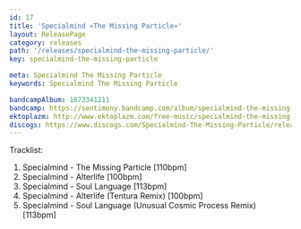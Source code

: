 ```yaml
---
id: 17
title: 'Specialmind «The Missing Particle»'
layout: ReleasePage
category: releases
path: '/releases/specialmind-the-missing-particle/'
key: specialmind-the-missing-particle

meta: Specialmind The Missing Particle
keywords: Specialmind The Missing Particle

bandcampAlbum: 1673341211
bandcamp: https://sentimony.bandcamp.com/album/specialmind-the-missing-particle
ektoplazm: http://www.ektoplazm.com/free-music/specialmind-the-missing-particle
discogs: https://www.discogs.com/Specialmind-The-Missing-Particle/release/4034573
---
```


Tracklist:

01. Specialmind - The Missing Particle [110bpm]
02. Specialmind - Alterlife [100bpm]
03. Specialmind - Soul Language [113bpm]
04. Specialmind - Alterlife (Tentura Remix) [100bpm]
05. Specialmind - Soul Language (Unusual Cosmic Process Remix) [113bpm]
